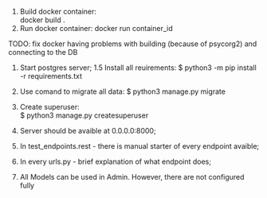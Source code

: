 1. Build docker container:  
docker build .
2. Run docker container:
docker run container_id

TODO: fix docker having problems with building (because of psycorg2) and connecting to the DB  

1. Start postgres server;
1.5 Install all reuirements:
$ python3 -m pip install -r requirements.txt
2. Use comand to migrate all data:
$ python3 manage.py migrate

3. Create superuser:  
$ python3 manage.py createsuperuser  
4. Server should be avaible at 0.0.0.0:8000;
5. In test_endpoints.rest - there is manual starter of every endpoint avaible;
6. In every urls.py - brief explanation of what endpoint does;
7. All Models can be used in Admin. However, there are not configured fully